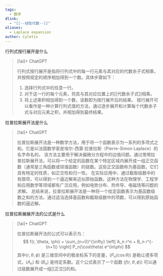 ```yaml
---
tags: 
  - 数学
dlink:
  - "[[--线性代数--]]"
aliases:
  - Laplace expansion
author: Cyletix
---
```

行列式按行展开是什么
> [!ai]+ ChatGPT
>
> 行列式按行展开是指将行列式中的每一行元素与其对应的代数余子式相乘，并按照规定的顺序相加得到一个数。具体步骤如下：
> 1. 选择行列式中的任意一行。
> 2. 对于这一行的每个元素，将其与其对应位置上的[[代数余子式]]相乘。
> 3. 将上述乘积相加得到一个数，该数即为按行展开后的结果。
> 按行展开可以看作是一种计算行列式值的方法，通过逐步展开和计算每个代数余子式与对应元素之积，并相加得到最终结果。

拉普拉斯展开法是什么
> [!ai]+ ChatGPT
>
> 拉普拉斯展开法是一种数学方法，用于将一个函数表示为一系列的多项式之和。它是以法国数学家皮埃尔-西蒙·拉普拉斯（Pierre-Simon Laplace）的名字命名的。
> 该方法主要用于解决偏微分方程中的边值问题。通过使用拉普拉斯展开法，可以将一个给定的函数在某个特定区域内展开成一组正交函数（通常是三角函数或球谐函数）的级数。这些正交函数称为基函数，它们具有特定的性质，如正交性和归一性。
> 在实际应用中，通过截取级数中的有限项，可以得到一个逼近解来近似原始函数。这种方法在物理学、工程学和应用数学等领域都有广泛应用，例如电势分布、热传导、电磁场等问题的求解。
> 总结来说，拉普拉斯展开法是一种将一个给定函数表示为基函数级数之和的方法，通过适当选择基函数和截取级数中的项数，可以得到原始函数的逼近解。

拉普拉斯展展开法的公式是什么
> [!ai]+ ChatGPT
>
> 拉普拉斯展开法的公式可以表示为：
> $$ f(r, \theta, \phi) = \sum_{n=0}^{\infty} \left[ A_n r^n + B_n r^{-(n+1)} \right] P_n(\cos\theta) e^{in\phi} $$
> 其中$( r, \theta, \phi )$ 是三维空间中的极坐标系下的变量，$( P_n(\cos\theta) )$ 是勒让德多项式，$( A_n )$ 和 $( B_n )$ 是待定系数。这个公式表示了一个函数 $( f(r, \theta, \phi) )$ 可以通过级数展开成一组[[正交]]的和。

